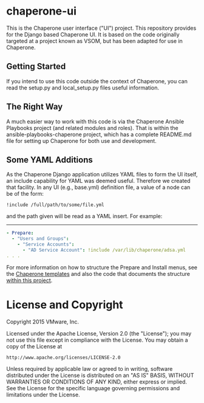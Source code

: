 # chaperone-ui

This is the Chaperone user interface ("UI") project. This repository provides
for the Django based Chaperone UI. It is based on the code originally targeted
at a project known as VSOM, but has been adapted for use in Chaperone.

## Getting Started
If you intend to use this code outside the context of Chaperone, you
can read the setup.py and local_setup.py files useful information.

## The Right Way
A much easier way to work with this code is via the Chaperone Ansible
Playbooks project (and related modules and roles). That is
within the ansible-playbooks-chaperone project, which has a complete
README.md file for setting up Chaperone for both use and development.

## Some YAML Additions
As the Chaperone Django application utilizes YAML files to form the UI
itself, an include capability for YAML was deemed useful. Therefore we
created that facility. In any UI (e.g., base.yml) definition file, a
value of a node can be of the form:

    !include /full/path/to/some/file.yml

and the path given will be read as a YAML insert. For example:

---
```yaml
- Prepare:
  - "Users and Groups":
    - "Service Accounts":
      - "AD Service Account": !include /var/lib/chaperone/adsa.yml
. . .
```

For more information on how to structure the Prepare and Install
menus, see the [Chaperone templates](https://github.com/vmware/ansible-role-chaperone/tree/master/templates/var/lib/chaperone)
and also the code that documents the structure [within this project](chaperone/local_settings.py.example).

# License and Copyright
 
Copyright 2015 VMware, Inc.

Licensed under the Apache License, Version 2.0 (the "License");
you may not use this file except in compliance with the License.
You may obtain a copy of the License at

    http://www.apache.org/licenses/LICENSE-2.0

Unless required by applicable law or agreed to in writing, software
distributed under the License is distributed on an "AS IS" BASIS,
WITHOUT WARRANTIES OR CONDITIONS OF ANY KIND, either express or implied.
See the License for the specific language governing permissions and
limitations under the License.
